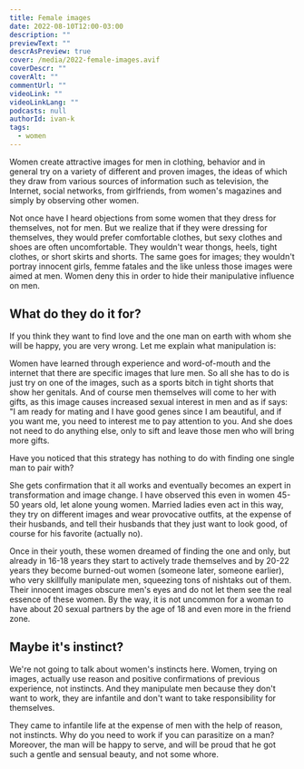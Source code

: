 ```yaml
---
title: Female images
date: 2022-08-10T12:00-03:00
description: ""
previewText: ""
descrAsPreview: true
cover: /media/2022-female-images.avif
coverDescr: ""
coverAlt: ""
commentUrl: ""
videoLink: ""
videoLinkLang: ""
podcasts: null
authorId: ivan-k
tags:
  - women
---
```

Women create attractive images for men in clothing, behavior and in general try on a variety of different and proven images, the ideas of which they draw from various sources of information such as television, the Internet, social networks, from girlfriends, from women's magazines and simply by observing other women.

Not once have I heard objections from some women that they dress for themselves, not for men.  But we realize that if they were dressing for themselves, they would prefer comfortable clothes, but sexy clothes and shoes are often uncomfortable. They wouldn't wear thongs, heels, tight clothes, or short skirts and shorts. The same goes for images; they wouldn't portray innocent girls, femme fatales and the like unless those images were aimed at men. Women deny this in order to hide their manipulative influence on men.

## What do they do it for?

If you think they want to find love and the one man on earth with whom she will be happy, you are very wrong. Let me explain what manipulation is:

Women have learned through experience and word-of-mouth and the internet that there are specific images that lure men. So all she has to do is just try on one of the images, such as a sports bitch in tight shorts that show her genitals. And of course men themselves will come to her with gifts, as this image causes increased sexual interest in men and as if says: "I am ready for mating and I have good genes since I am beautiful, and if you want me, you need to interest me to pay attention to you. And she does not need to do anything else, only to sift and leave those men who will bring more gifts.

Have you noticed that this strategy has nothing to do with finding one single man to pair with?

She gets confirmation that it all works and eventually becomes an expert in transformation and image change. I have observed this even in women 45-50 years old, let alone young women. Married ladies even act in this way, they try on different images and wear provocative outfits, at the expense of their husbands, and tell their husbands that they just want to look good, of course for his favorite (actually no).

Once in their youth, these women dreamed of finding the one and only, but already in 16-18 years they start to actively trade themselves and by 20-22 years they become burned-out women (someone later, someone earlier), who very skillfully manipulate men, squeezing tons of nishtaks out of them. Their innocent images obscure men's eyes and do not let them see the real essence of these women. By the way, it is not uncommon for a woman to have about 20 sexual partners by the age of 18 and even more in the friend zone.

## Maybe it's instinct?

We're not going to talk about women's instincts here. Women, trying on images, actually use reason and positive confirmations of previous experience, not instincts. And they manipulate men because they don't want to work, they are infantile and don't want to take responsibility for themselves.

They came to infantile life at the expense of men with the help of reason, not instincts. Why do you need to work if you can parasitize on a man? Moreover, the man will be happy to serve, and will be proud that he got such a gentle and sensual beauty, and not some whore.
